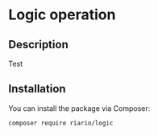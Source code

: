 # Logic operation 


## Description

Test

## Installation

You can install the package via Composer:

```bash
composer require riario/logic